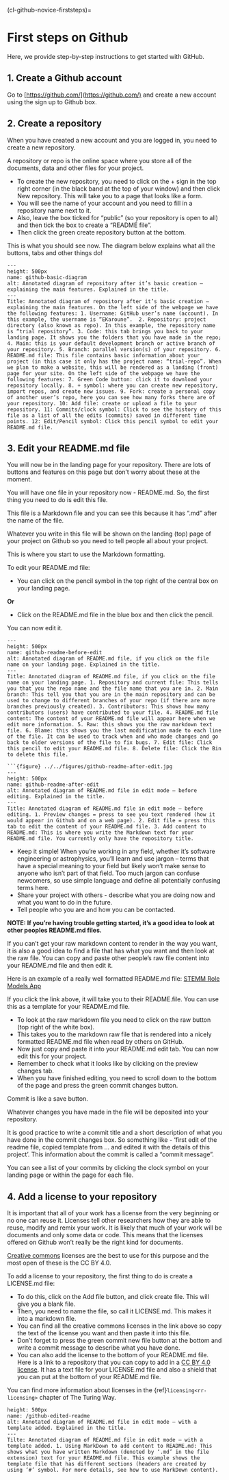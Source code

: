 (cl-github-novice-firststeps)=
# First steps on Github

Here, we provide step-by-step instructions to get started with GitHub.

## 1. Create a Github account

Go to [https://github.com/](https://github.com/) and create a new account using the sign up to Github box.

## 2. Create a repository

When you have created a new account and you are logged in, you need to create a new repository.

A repository or repo is the online space where you store all of the documents, data and other files for your project.

* To create the new repository, you need to click on the + sign in the top right corner (in the black band at the top of your window) and then click New repository. This will take you to a page that looks like a form.
* You will see the name of your account and you need to fill in a repository name next to it.
* Also, leave the box ticked for “public” (so your repository is open to all) and then tick the box to create a “README file”.
* Then click the green create repository button at the bottom.

This is what you should see now. The diagram below explains what all the buttons, tabs and other things do!

```{figure} ../../figures/github-basic-diagram.jpg
---
height: 500px
name: github-basic-diagram
alt: Annotated diagram of repository after it’s basic creation – explaining the main features. Explained in the title.
---
Title: Annotated diagram of repository after it’s basic creation – explaining the main features. On the left side of the webpage we have the following features: 1. Username: GitHub user’s name (account). In this example, the username is “EKaroune”.  2. Repository: project directory (also known as repo). In this example, the repository name is “trial repository”. 3. Code: this tab brings you back to your landing page. It shows you the folders that you have made in the repo; 4. Main: this is your default development branch or active branch of your repository. 5. Branch: parallel version(s) of your repository. 6. README.md file: This file contains basic information about your project (in this case it only has the project name: “trial-repo”. When we plan to make a website, this will be rendered as a landing (front) page for your site. On the left side of the webpage we have the following features: 7. Green Code button: click it to download your repository locally. 8. + symbol: where you can create new repository, import repos, and create new issues. 9. Fork: create a personal copy of another user’s repo, here you can see how many forks there are of your repository. 10: Add file: create or upload a file to your repository. 11: Commits/clock symbol: Click to see the history of this file as a list of all the edits (commits) saved in different time points. 12: Edit/Pencil symbol: Click this pencil symbol to edit your README.md file.
```

## 3. Edit your README.md file

You will now be in the landing page for your repository.
There are lots of buttons and features on this page but don’t worry about these at the moment.

You will have one file in your repository now - README.md. So, the first thing you need to do is edit this file.

This file is a Markdown file and you can see this because it has “.md” after the name of the file.

Whatever you write in this file will be shown on the landing (top) page of your project on Github so you need to tell people all about your project.

This is where you start to use the Markdown formatting.

To edit your README.md file:

* You can click on the pencil symbol in the top right of the central box on your landing page.

**Or**

* Click on the README.md file in the blue box and then click the pencil.

You can now edit it.

```{figure} ../../figures/github-readme-before-edit.jpg
---
height: 500px
name: github-readme-before-edit
alt: Annotated diagram of README.md file, if you click on the file name on your landing page. Explained in the title.
---
Title: Annotated diagram of README.md file, if you click on the file name on your landing page. 1. Repository and current file: This tells you that you the repo name and the file name that you are in. 2. Main branch: This tell you that you are in the main repository and can be used to change to different branches of your repo (if there are more branches previously created). 3. Contributors: This shows how many contributors (users) have contributed to your file. 4. README.md file content: The content of your README.md file will appear here when we edit more information. 5. Raw: this shows you the raw markdown text file. 6. Blame: this shows you the last modification made to each line of the file. It can be used to track when and who made changes and go back to older versions of the file to fix bugs. 7. Edit file: Click this pencil to edit your README.md file. 8. Delete file: Click the Bin to delete this file.

```{figure} ../../figures/github-readme-after-edit.jpg
---
height: 500px
name: github-readme-after-edit
alt: Annotated diagram of README.md file in edit mode – before editing. Explained in the title.
---
Title: Annotated diagram of README.md file in edit mode – before editing. 1. Preview changes = press to see you text rendered (how it would appear in Github and on a web page). 2. Edit file = press this tab to edit the content of your README.md file. 3. Add content to README.md: This is where you write the Markdown text for your README.md file. You currently only have the repository title.
```

* Keep it simple! When you’re working in any field, whether it’s software engineering or astrophysics, you’ll learn and use jargon – terms that have a special meaning to your field but likely won’t make sense to anyone who isn’t part of that field. Too much jargon can confuse newcomers, so use simple language and define all potentially confusing terms here.
* Share your project with others - describe what you are doing now and what you want to do in the future.
* Tell people who you are and how you can be contacted.

**NOTE: If you’re having trouble getting started, it’s a good idea to look at other peoples README.md files.**

If you can’t get your raw markdown content to render in the way you want, it is also a good idea to find a file that has what you want and then look at the raw file.
You can copy and paste other people’s raw file content into your README.md file and then edit it.

Here is an example of a really well formatted README.md file: [STEMM Role Models App](https://github.com/KirstieJane/STEMMRoleModels/blob/gh-pages/README.md)

If you click the link above, it will take you to their README.file. You can use this as a template for your README.md file.

* To look at the raw markdown file you need to click on the raw button (top right of the white box).
* This takes you to the markdown raw file that is rendered into a nicely formatted README.md file when read by others on GitHub.
* Now just copy and paste it into your README.md edit tab. You can now edit this for your project.
* Remember to check what it looks like by clicking on the preview changes tab.
* When you have finished editing, you need to scroll down to the bottom of the page and press the green commit changes button.

Commit is like a save button.

Whatever changes you have made in the file will be deposited into your repository.

It is good practice to write a commit title and a short description of what you have done in the commit changes box.
So something like - ‘first edit of the readme file, copied template from … and edited it with the details of this project’.
This information about the commit is called a “commit message”.

You can see a list of your commits by clicking the clock symbol on your landing page or within the page for each file.

## 4. Add a license to your repository

It is important that all of your work has a license from the very beginning or no one can reuse it. Licenses tell other researchers how they are able to reuse, modify and remix your work.
It is likely that much of your work will be documents and only some data or code.
This means that the licenses offered on Github won’t really be the right kind for documents.

[Creative commons](https://creativecommons.org/licenses/) licenses are the best to use for this purpose and the most open of these is the CC BY 4.0.

To add a license to your repository, the first thing to do is create a LICENSE.md file:

* To do this, click on the Add file button, and click create file. This will give you a blank file.
* Then, you need to name the file, so call it LICENSE.md. This makes it into a markdown file.
* You can find all the creative commons licenses in the link above so copy the text of the license you want and then paste it into this file.
* Don’t forget to press the green commit new file button at the bottom and write a commit message to describe what you have done.
* You can also add the license to the bottom of your README.md file. Here is a link to a repository that you can copy to add in a [CC BY 4.0 license](https://github.com/santisoler/cc-licenses).
It has a text file for your LICENSE.md file and also a shield that you can put at the bottom of your README.md file.

You can find more information about licenses in the {ref}`licensing<rr-licensing>` chapter of The Turing Way.

```{figure} ../../figures/github-edited-readme.jpg
height: 500px
name: /github-edited-readme
alt: Annotated diagram of README.md file in edit mode – with a template added. Explained in the title.
---
Tilte: Annotated diagram of README.md file in edit mode – with a template added. 1. Using MarkDown to add content to README.md: This shows what you have written Markdown (denoted by ‘.md’ in the file extension) text for your README.md file. This example shows the template file that has different sections (headers are created by using ‘#’ symbol. For more details, see how to use MarkDown content).

```
